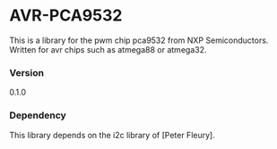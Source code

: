 # AVR-PCA9532

This is a library for the pwm chip pca9532 from NXP Semiconductors. Written for avr chips such as atmega88 or atmega32.

### Version
0.1.0

### Dependency

This library depends on the i2c library of [Peter Fleury].

[john gruber]:http://homepage.hispeed.ch/peterfleury/avr-software.html